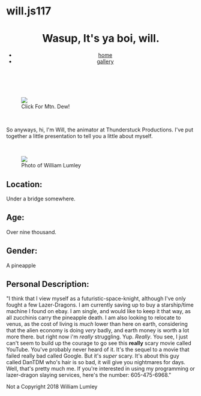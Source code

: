 # will.js117
<!DOCTYPE html>
<html>
<head>
</head>
<body>
<div id="page">
<header>
<h1>Wasup, It's ya boi, will.</h1>
<nav>
  <ul>
  <li><a href="" class="current">home</a></li>
  <li><a href="">gallery</a></li>
  </ul>
</nav>
</header>
<div id="content">
<br />
<figure>
<a href="https://i.ytimg.com/vi/__byeIqZzPs/hqdefault.jpg"target="_blank"><img src="http://www.mountaindew.com/assets/content/91416/95458/82794-green_dew.jpg" href="https://i.ytimg.com/vi/__byeIqZzPs/hqdefault.jpg" alt:"Mountain Dew"/></a>
<br />
<figcaption>Click For Mtn. Dew!</figcaption>
</figure>
<br />
<p>So anyways, hi, I'm Will, the animator at Thunderstuck Productions. I've put together a little presentation to tell you a little about myself.</p>
<br />
<figure>
<img src="https://encrypted-tbn0.gstatic.com/images?q=tbn:ANd9GcT46U-AD-NRWqHBrvH8OP778fx6AxAyZr-PcUlU-2FLwx5NXXM6" alt:"William Lumley Picture"/>
<br />
<figcaption>Photo of William Lumley</figcaption>
</figure>
<h2>Location:</h2>
<p>Under a bridge somewhere.</p>
<h2>Age:</h2>
<p>Over nine thousand.</p>
<h2>Gender:</h2>
<p>A pineapple</p>
<h2>Personal Description:</h2>
<p>"I think that I view myself as a futuristic-space-knight, although I've only fought a few Lazer-Dragons. I am currently saving up to buy a starship/time machine I found on ebay. I am single, and would like to keep it that way, as all zucchinis carry the pineapple death. I am also looking to relocate to venus, as the cost of living is <em>much</em> lower than here on earth, considering that the alien economy is doing <em>very</em> badly, and earth money is worth a lot more there. but right now i'm <em>really</em> struggling.
Yup.
<em>Really</em>.
You see, I just can't seem to build up the courage to go see this <strong>really</strong> scary movie called YouTube. You've probably never heard of it. It's the sequel to a movie that failed really bad called Google. But it's <em>super</em> scary. It's about this guy called DanTDM who's hair is so bad, it will give you nightmares for days. Well, that's pretty much me. If you're interested in using my programming or lazer-dragon slaying services, here's the number: 605-475-6968."</p>
</div>
<footer>
Not a Copyright 2018 William Lumley
</footer>
</body>
</html>
